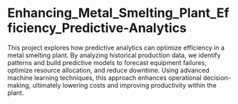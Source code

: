 # Enhancing_Metal_Smelting_Plant_Efficiency_Predictive-Analytics
This project explores how predictive analytics can optimize efficiency in a metal smelting plant. By analyzing historical production data, we identify patterns and build predictive models to forecast equipment failures, optimize resource allocation, and reduce downtime. Using advanced machine learning techniques, this approach enhances operational decision-making, ultimately lowering costs and improving productivity within the plant.
